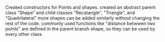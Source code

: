 Created constructors for Points and shapes.
created an abstract parent class "Shape" and child classes "Recatangle", "Triangle", and "Quadrilateral"
more shapes can be added similarly without changing the rest of the code.
commonly used functions like "distance betwwen two points" are defined in the parent bransh shape, so they can be used by every other class.
